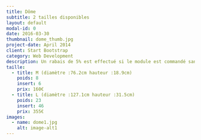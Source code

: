 ```yaml
---
title: Dôme
subtitle: 2 tailles disponibles
layout: default
modal-id: 0
date: 2016-03-30
thumbnail: dome_thumb.jpg
project-date: April 2014
client: Start Bootstrap
category: Web Development
description: Un rabais de 5% est effectué si le module est commandé sans inserts.
taille:
  - title: M (diamètre :76.2cm hauteur :18.9cm)
    poids: 8
    insert: 6
    prix: 160€
  - title: L (diamètre :127.1cm hauteur :31.5cm)
    poids: 23
    insert: 46
    prix: 355€
images:
  - name: dome1.jpg
    alt: image-alt1
---
```

